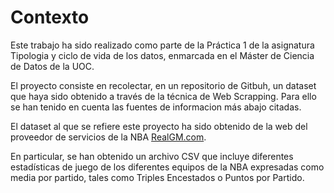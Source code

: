 # Contexto
Este trabajo ha sido realizado como parte de la Práctica 1 de la asignatura Tipologia y ciclo de vida de los datos, enmarcada en el Máster de Ciencia de Datos de la UOC.

El proyecto consiste en recolectar, en un repositorio de Gitbuh, un dataset que haya sido obtenido a través de la técnica de Web Scrapping.
Para ello se han tenido en cuenta las fuentes de informacion más abajo citadas.

El dataset al que se refiere este proyecto ha sido obtenido de la web del proveedor de servicios de la NBA [RealGM.com](https://basketball.realgm.com/nba/team-stats).

En particular, se han obtenido un archivo CSV que incluye diferentes estadísticas de juego de los diferentes equipos de la NBA expresadas como media por partido, tales como Triples Encestados o Puntos por Partido.
